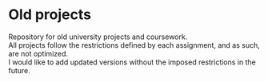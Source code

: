 # Old projects
Repository for old university projects and coursework.\
All projects follow the restrictions defined by each assignment, and as such, are not optimized.\
I would like to add updated versions without the imposed restrictions in the future.
